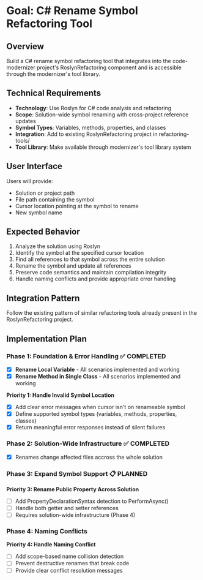 # Goal: C# Rename Symbol Refactoring Tool

## Overview
Build a C# rename symbol refactoring tool that integrates into the code-modernizer project's RoslynRefactoring component and is accessible through the modernizer's tool library.

## Technical Requirements
- **Technology**: Use Roslyn for C# code analysis and refactoring
- **Scope**: Solution-wide symbol renaming with cross-project reference updates
- **Symbol Types**: Variables, methods, properties, and classes
- **Integration**: Add to existing RoslynRefactoring project in refactoring-tools/
- **Tool Library**: Make available through modernizer's tool library system

## User Interface
Users will provide:
- Solution or project path
- File path containing the symbol
- Cursor location pointing at the symbol to rename
- New symbol name

## Expected Behavior
1. Analyze the solution using Roslyn
2. Identify the symbol at the specified cursor location
3. Find all references to that symbol across the entire solution
4. Rename the symbol and update all references
5. Preserve code semantics and maintain compilation integrity
6. Handle naming conflicts and provide appropriate error handling

## Integration Pattern
Follow the existing pattern of similar refactoring tools already present in the RoslynRefactoring project.

## Implementation Plan

### Phase 1: Foundation & Error Handling ✅ COMPLETED
- [x] **Rename Local Variable** - All scenarios implemented and working
- [x] **Rename Method in Single Class** - All scenarios implemented and working

**Priority 1: Handle Invalid Symbol Location**
- [x] Add clear error messages when cursor isn't on renameable symbol
- [x] Define supported symbol types (variables, methods, properties, classes)
- [x] Return meaningful error responses instead of silent failures

### Phase 2: Solution-Wide Infrastructure ✅ COMPLETED
- [x] Renames change affected files accross the whole solution

### Phase 3: Expand Symbol Support 📋 PLANNED
**Priority 3: Rename Public Property Across Solution**
- [ ] Add PropertyDeclarationSyntax detection to PerformAsync()
- [ ] Handle both getter and setter references
- [ ] Requires solution-wide infrastructure (Phase 4)

### Phase 4: Naming Conflicts
**Priority 4: Handle Naming Conflict**
- [ ] Add scope-based name collision detection
- [ ] Prevent destructive renames that break code
- [ ] Provide clear conflict resolution messages